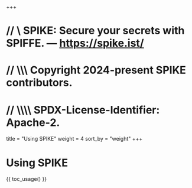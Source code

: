 +++
# //    \\ SPIKE: Secure your secrets with SPIFFE. — https://spike.ist/
# //  \\\\\ Copyright 2024-present SPIKE contributors.
# // \\\\\\\ SPDX-License-Identifier: Apache-2.

title = "Using SPIKE"
weight = 4
sort_by = "weight"
+++

# Using SPIKE

{{ toc_usage() }}
